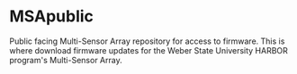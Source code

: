 # MSApublic
Public facing Multi-Sensor Array repository for access to firmware. 
This is where download firmware updates for the Weber State University HARBOR program's Multi-Sensor Array. 
